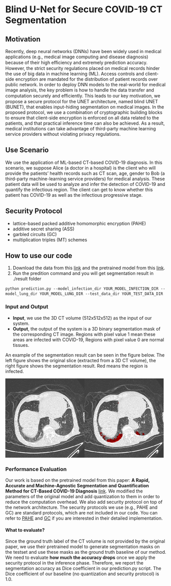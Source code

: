 # Blind U-Net for Secure COVID-19 CT Segmentation

## Motivation

Recently, deep neural networks (DNNs) have been widely used in medical applications (e.g., medical image computing and disease diagnosis) because of their high eﬃciency and extremely prediction accuracy. However, the strict security regulations placed on medical records hinder the use of big data in machine learning (ML). Access controls and client-side encryption are mandated for the distribution of patient records over public network. In order to deploy DNN models to the real-world for medical image analysis, the key problem is how to handle the data transfer and computation securely and eﬃciently. This leads to our key motivation, we propose a secure protocol for the UNET architecture, named blind UNET (BUNET), that enables input-hiding segmentation on medical images. In the proposed protocol, we use a combination of cryptographic building blocks to ensure that client-side encryption is enforced on all data related to the patients, and that practical inference time can also be achieved. As a result, medical institutions can take advantage of third-party machine learning service providers without violating privacy regulations. 

## Use Scenario

We use the application of ML-based CT-based COVID-19 diagnosis. In this scenario, we suppose Alice (a doctor in a hospital) is the client who will provide the patients’ health records such as CT scan, age, gender to Bob (a third-party machine-learning service providers) for medical analysis. These patient data will be used to analyze and infer the detection of COVID-19 and quantify the infectious region. The client can get to know whether this patient has COVID-19 as well as the infectious progressive stage.

## Security Protocol

 - lattice-based packed additive homomorphic encryption (PAHE)
 - additive secret sharing (ASS) 
 - garbled circuits (GC)
 - multiplication triples (MT) schemes

## How to use our code

1. Download the data from this [link](https://drive.google.com/drive/folders/1g2YDMp4wCALeQLBXi-NsY6eW_wExfHO-?usp=sharing) and the pretrained model from this [link](https://drive.google.com/drive/folders/1ASbqSiKx7d1m1nvSW6h0dba_HlIXA_oq?usp=sharing).
2. Run the predition command and you will get segmentation result in ./result folder
```
python prediction.py --model_infection_dir YOUR_MODEL_INFECTION_DIR --model_lung_dir YOUR_MODEL_LUNG_DIR --test_data_dir YOUR_TEST_DATA_DIR
```

### Input and Output

- **Input**, we use the 3D CT volume (512x512x512) as the input of our system.
- **Output**, the output of the system is a 3D binary segmentation mask of the corresponding CT image. Regions with pixel value 1 mean these areas are infected with COVID-19, Regions with pixel value 0 are normal tissues.
  
An example of the segmentation result can be seen in the figure below. The left figure shows the original slice (extracted from a 3D CT volume), the right figure shows the segmentation result. Red means the region is infected.

![example](/images/example.png)

### Performance Evaluation

Our work is based on the pretrained model from this paper: **A Rapid, Accurate and Machine-Agnostic Segmentation and Quantification Method for CT-Based COVID-19 Diagnosis** [link](https://ieeexplore.ieee.org/abstract/document/9115057). We modified the parameters of the original model and add quantization to them in order to reduce the computation overhead. We also add security protocol on top of the network architecture. The security protocols we use (e.g., PAHE and GC) are standard protocols, which are not included in our code. You can refer to [PAHE](https://github.com/snucrypto/HEAAN) and [GC](https://github.com/ojroques/garbled-circuit) if you are interested in their detailed implementation. 

#### What to evaluate?

Since the ground truth label of the CT volume is not provided by the original paper, we use their pretrained model to generate segmentation masks on the testset and use these masks as the ground truth baseline of our method. We need to evaluate **how much the accuracy drops** once we apply the security protocol in the inference phase. Therefore, we report the segmentation accuracy as Dice coefficient in our prediction.py script. The Dice coefficient of our baseline (no quantization and security protocol) is 1.0.


